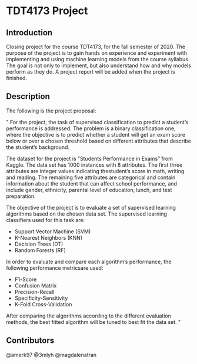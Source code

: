 # TDT4173 Project

## Introduction
Closing project for the course TDT4173, for the fall semester of 2020. The purpose of the project is to gain hands on experience and experiment with implementing and using machine learning models from the course syllabus. The goal is not only to implement, but also understand how and why models perform as they do. A project report will be added when the project is finished.

## Description
The following is the project proposal:

" For the project, the task of supervised classification to predict a student’s performance is addressed. The problem is a binary classification one, where the objective is to predict whether a student will get an exam score below or over a chosen threshold based on different attributes that describe the student’s background. 

The dataset for the project is ”Students Performance in Exams” from Kaggle. The data set has 1000 instances with 8 attributes. The first three attributes are integer values indicating thestudent’s score in math, writing and reading. The remaining five attributes are categorical and contain information about the student that can affect school performance, and include gender, ethnicity, parental level of education, lunch, and test preparation. 

The objective of the project is to evaluate a set of supervised learning algorithms based on the chosen data set. The supervised learning classifiers used for this task are:
* Support Vector Machine (SVM)
* K-Nearest Neighbors (KNN)
* Decision Trees (DT)
* Random Forests (RF)

In order to evaluate and compare each algorithm’s performance, the following performance metricsare used:
* F1-Score
* Confusion Matrix
* Precision-Recall
* Specificity-Sensitivity
* K-Fold Cross-Validation

After comparing the algorithms according to the different evaluation methods, the best fitted algorithm will be tuned to best fit the data set. "

## Contributors
@amerk97
@3mlyh
@magdalenatran
